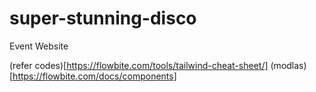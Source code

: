# super-stunning-disco

Event Website

(refer codes)[https://flowbite.com/tools/tailwind-cheat-sheet/]
(modlas)[https://flowbite.com/docs/components]
